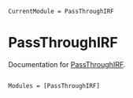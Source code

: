 ```@meta
CurrentModule = PassThroughIRF
```

# PassThroughIRF

Documentation for [PassThroughIRF](https://github.com/gionikola/PassThroughIRF.jl).

```@index
```

```@autodocs
Modules = [PassThroughIRF]
```
